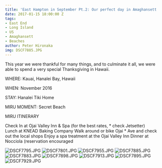 ```yaml
---
title: 'East Hampton in September Pt.2: Our perfect day in Amaghansett'
date: 2017-01-15 18:00:00 Z
tags:
- East End
- Long Island
- US
- Amaghansett
- Beaches
author: Peter Hironaka
img: DSCF7885.JPG
---
```



This year we were thankful for many things, and to culminate it all, we were able to spend a very special Thanksgiving in Hawaii.

WHERE: Kauai, Hanalei Bay, Hawaii

WHEN: November 2016

STAY: Hanalei Tiki Home

MIRU MOMENT: Secret Beach

MIRU ITINERARY

Check In at Ojai Valley Inn & Spa (for the best rates, * check Jetsetter) Lunch at KNEAD Baking Company Walk around or bike Ojai * Ave and check out the local shops Enjoy a spa treatment at the Ojai Valley Inn Dinner at Nocciola (reservation encouraged

![DSCF7795.JPG](/uploads/DSCF7795.JPG)
![DSCF7801.JPG](/uploads/DSCF7801.JPG)
![DSCF7955.JPG](/uploads/DSCF7955.JPG)
![DSCF7885.JPG](/uploads/DSCF7885.JPG)
![DSCF7883.JPG](/uploads/DSCF7883.JPG)
![DSCF7898.JPG](/uploads/DSCF7898.JPG)
![DSCF7913.JPG](/uploads/DSCF7913.JPG)
![DSCF7895.JPG](/uploads/DSCF7895.JPG)
![DSCF7929.JPG](/uploads/DSCF7929.JPG)